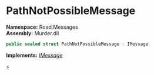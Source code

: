 # PathNotPossibleMessage

**Namespace:** Road.Messages \
**Assembly:** Murder.dll

```csharp
public sealed struct PathNotPossibleMessage : IMessage
```

**Implements:** _[IMessage](/Bang/Components/IMessage.html)_



⚡